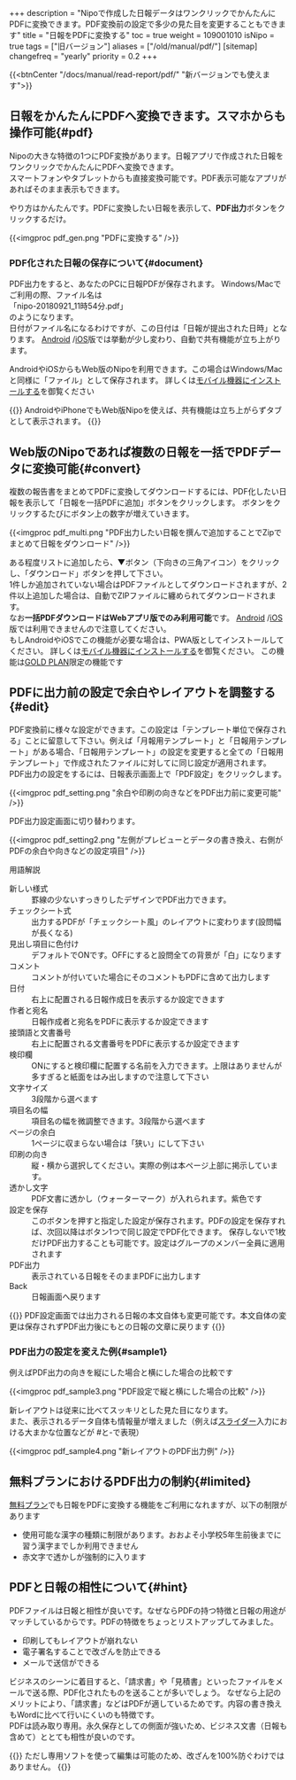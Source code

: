 +++
description = "Nipoで作成した日報データはワンクリックでかんたんにPDFに変換できます。PDF変換前の設定で多少の見た目を変更することもできます"
title = "日報をPDFに変換する"
toc = true
weight = 109001010
isNipo = true
tags = ["旧バージョン"]
aliases = ["/old/manual/pdf/"]
[sitemap]
  changefreq = "yearly"
  priority = 0.2
+++

{{<btnCenter "/docs/manual/read-report/pdf/" "新バージョンでも使えます">}}

## 日報をかんたんにPDFへ変換できます。スマホからも操作可能{#pdf}

Nipoの大きな特徴の1つにPDF変換があります。日報アプリで作成された日報をワンクリックでかんたんにPDFへ変換できます。  
スマートフォンやタブレットからも直接変換可能です。PDF表示可能なアプリがあればそのまま表示もできます。  

やり方はかんたんです。PDFに変換したい日報を表示して、**PDF出力**ボタンをクリックするだけ。

{{<imgproc pdf_gen.png "PDFに変換する" />}}

### PDF化された日報の保存について{#document}

PDF出力をすると、あなたのPCに日報PDFが保存されます。
Windows/Macでご利用の際、ファイル名は  
「nipo-20180921_11時54分.pdf」  
のようになります。  
日付がファイル名になるわけですが、この日付は「日報が提出された日時」となります。
[Android](https://play.google.com/store/apps/details?id=jp.sndbox.nipoapp) /[iOS](https://apps.apple.com/jp/app/nipo/id1385965600)版では挙動が少し変わり、自動で共有機能が立ち上がります。  

AndroidやiOSからもWeb版のNipoを利用できます。この場合はWindows/Macと同様に「ファイル」として保存されます。
詳しくは[モバイル機器にインストールする](/docs/old/system/ios-install/)を御覧ください

{{<alice pos="left" icon="default">}}
AndroidやiPhoneでもWeb版Nipoを使えば、共有機能は立ち上がらずタブとして表示されます。
{{</alice>}}

## Web版のNipoであれば複数の日報を一括でPDFデータに変換可能{#convert}

複数の報告書をまとめてPDFに変換してダウンロードするには、PDF化したい日報を表示して「日報を一括PDFに追加」ボタンをクリックします。
ボタンをクリックするたびにボタン上の数字が増えていきます。

{{<imgproc pdf_multi.png "PDF出力したい日報を撰んで追加することでZipでまとめて日報をダウンロード" />}}

ある程度リストに追加したら、▼ボタン（下向きの三角アイコン）をクリックし、「ダウンロード」ボタンを押して下さい。  
1件しか追加されていない場合はPDFファイルとしてダウンロードされますが、2件以上追加した場合は、自動でZIPファイルに纏められてダウンロードされます。  
なお**一括PDFダウンロードはWebアプリ版でのみ利用可能**です。
[Android](https://play.google.com/store/apps/details?id=jp.sndbox.nipoapp) /[iOS](https://apps.apple.com/jp/app/nipo/id1385965600)版では利用できませんので注意してください。  
もしAndroidやiOSでこの機能が必要な場合は、PWA版としてインストールしてください。
詳しくは[モバイル機器にインストールする](/docs/old/system/ios-install/)を御覧ください。
この機能は[GOLD PLAN](/docs/old/system/price/)限定の機能です

## PDFに出力前の設定で余白やレイアウトを調整する{#edit}

PDF変換前に様々な設定ができます。この設定は「テンプレート単位で保存される」ことに留意して下さい。例えば「月報用テンプレート」と「日報用テンプレート」がある場合、「日報用テンプレート」の設定を変更すると全ての「日報用テンプレート」で作成されたファイルに対してに同じ設定が適用されます。
PDF出力の設定をするには、日報表示画面上で「PDF設定」をクリックします。

{{<imgproc pdf_setting.png "余白や印刷の向きなどをPDF出力前に変更可能" />}}

PDF出力設定画面に切り替わります。

{{<imgproc pdf_setting2.png "左側がプレビューとデータの書き換え、右側がPDFの余白や向きなどの設定項目" />}}

用語解説

<dl class="basic">
  <dt>新しい様式</dt>
  <dd>罫線の少ないすっきりしたデザインでPDF出力できます。</dd>
  <dt>チェックシート式</dt>
  <dd>出力するPDFが「チェックシート風」のレイアウトに変わります(設問幅が長くなる)</dd>
  <dt>見出し項目に色付け</dt>

  <dd>デフォルトでONです。OFFにすると設問全ての背景が「白」になります</dd>
  <dt>コメント</dt>
  <dd>コメントが付いていた場合にそのコメントもPDFに含めて出力します</dd>
  <dt>日付</dt>
  <dd>右上に配置される日報作成日を表示するか設定できます</dd>
  <dt>作者と宛名</dt>
  <dd>日報作成者と宛名をPDFに表示するか設定できます</dd>
  <dt>接頭語と文書番号</dt>
  <dd>右上に配置される文書番号をPDFに表示するか設定できます</dd>
  <dt>検印欄</dt>
  <dd>ONにすると検印欄に配置する名前を入力できます。上限はありませんが多すぎると紙面をはみ出しますので注意して下さい</dd>
  <dt>文字サイズ</dt>
  <dd>3段階から選べます</dd>
  <dt>項目名の幅</dt>
  <dd>項目名の幅を微調整できます。3段階から選べます</dd>
  <dt>ページの余白</dt>
  <dd>1ページに収まらない場合は「狭い」にして下さい</dd>
  <dt>印刷の向き</dt>
  <dd>縦・横から選択してください。実際の例は本ページ上部に掲示しています。</dd>
  <dt>透かし文字</dt>
  <dd>PDF文書に透かし（ウォーターマーク）が入れられます。紫色です</dd>
  <dt>設定を保存</dt>
  <dd>このボタンを押すと指定した設定が保存されます。PDFの設定を保存すれば、次回以降はボタン1つで同じ設定でPDF化できます。
  保存しないで1枚だけPDF出力することも可能です。設定はグループのメンバー全員に適用されます</dd>
  <dt>PDF出力</dt>
  <dd>表示されている日報をそのままPDFに出力します</dd>
  <dt>Back</dt>
  <dd>日報画面へ戻ります</dd>
</dl>

{{<alice pos="left" icon="default">}}
PDF設定画面では出力される日報の本文自体も変更可能です。本文自体の変更は保存されずPDF出力後にもとの日報の文章に戻ります
{{</alice>}}

### PDF出力の設定を変えた例{#sample1}

例えばPDF出力の向きを縦にした場合と横にした場合の比較です

{{<imgproc pdf_sample3.png "PDF設定で縦と横にした場合の比較" />}}

新レイアウトは従来に比べてスッキリとした見た目になります。  
また、表示されるデータ自体も情報量が増えました（例えば[スライダー](/docs/old/parts/slide/)入力における大まかな位置などが #と-で表現）  

{{<imgproc pdf_sample4.png "新レイアウトのPDF出力例" />}}

## 無料プランにおけるPDF出力の制約{#limited}

[無料プラン](/docs/old/system/price/)でも日報をPDFに変換する機能をご利用になれますが、以下の制限があります

- 使用可能な漢字の種類に制限があります。おおよそ小学校5年生前後までに習う漢字までしか利用できません
- 赤文字で透かしが強制的に入ります

## PDFと日報の相性について{#hint}

PDFファイルは日報と相性が良いです。なぜならPDFの持つ特徴と日報の用途がマッチしているからです。PDFの特徴をちょっとリストアップしてみました。

- 印刷してもレイアウトが崩れない
- 電子署名することで改ざんを防止できる
- メールで送信ができる

ビジネスのシーンに着目すると、「請求書」や「見積書」といったファイルをメールで送る際、PDF化されたものを送ることが多いでしょう。
なぜなら上記のメリットにより、「請求書」などはPDFが適しているためです。内容の書き換えもWordに比べて行いにくいのも特徴です。  
PDFは読み取り専用。永久保存としての側面が強いため、ビジネス文書（日報も含めて）ととても相性が良いのです。

{{<alice pos="left" icon="default">}}
ただし専用ソフトを使って編集は可能のため、改ざんを100%防ぐわけではありません。
{{</alice>}}
